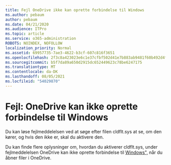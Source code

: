 ```yaml
---
title: Fejl OneDrive ikke kan oprette forbindelse til Windows
ms.author: pebaum
author: pebaum
ms.date: 04/21/2020
ms.audience: ITPro
ms.topic: article
ms.service: o365-administration
ROBOTS: NOINDEX, NOFOLLOW
localization_priority: Normal
ms.assetid: 69957735-7ae3-4622-b3cf-607c816f3651
ms.openlocfilehash: 2f3c8a423023e6c1e37cfbf502d41e7b883ab9481f60b492d4fc5f3bdc0b8619
ms.sourcegitcommit: b5f7da89a650d2915dc652449623c78be6247175
ms.translationtype: MT
ms.contentlocale: da-DK
ms.lasthandoff: 08/05/2021
ms.locfileid: "54029870"
---
```

# <a name="error-onedrive-cannot-connect-to-windows"></a>Fejl: OneDrive kan ikke oprette forbindelse til Windows

Du kan løse fejlmeddelelsen ved at søge efter filen cldflt.sys at se, om den kører, og hvis den ikke er, skal du aktivere den. 
  
Du kan finde flere oplysninger om, hvordan du aktiverer cldflt.sys, under fejlmeddelelsen OneDrive kan ikke oprette forbindelse til [Windows",](https://go.microsoft.com/fwlink/?Linkid=2031032) når du åbner filer i OneDrive.
  

